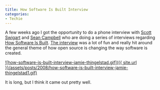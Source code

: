 ```yaml
---
title: How Software Is Built Interview
categories:
- Techie
---
```


A few weeks ago I got the opportunity to do a phone interview with [Scott Swigart](http://howsoftwareisbuilt.com/about-scott-swigart/) and [Sean Campbell](http://howsoftwareisbuilt.com/about-sean-campbell/) who are doing a series of interviews regarding [How Software Is Built](http://howsoftwareisbuilt.com/). [The interview](http://howsoftwareisbuilt.com/2008/04/02/interview-with-jamie-thingelstad-cto-wall-street-journal-digital-network/) was a lot of fun and really hit around the general theme of how open source is changing the way software is created.

[![how-software-is-built-interview-jamie-thingelstad.gif]({{ site.url }}/assets/posts/2008/how-software-is-built-interview-jamie-thingelstad1.gif)](http://howsoftwareisbuilt.com/2008/04/02/interview-with-jamie-thingelstad-cto-wall-street-journal-digital-network/)

It is long, but I think it came out pretty well.
